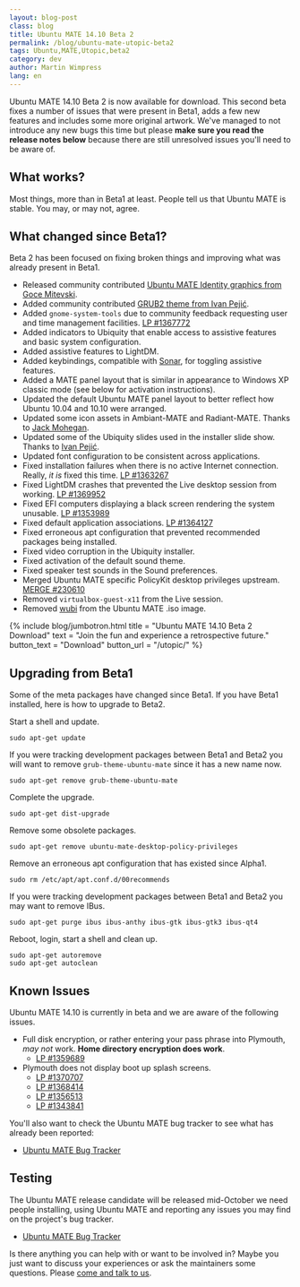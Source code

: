 ```yaml
---
layout: blog-post
class: blog
title: Ubuntu MATE 14.10 Beta 2
permalink: /blog/ubuntu-mate-utopic-beta2
tags: Ubuntu,MATE,Utopic,beta2
category: dev
author: Martin Wimpress
lang: en
---
```


Ubuntu MATE 14.10 Beta 2 is now available for download. This second beta
fixes a number of issues that were present in Beta1, adds a few new
features and includes some more original artwork. We've managed to not
introduce any new bugs this time but please **make sure you read the
release notes below** because there are still unresolved issues you'll
need to be aware of.

## What works?

Most things, more than in Beta1 at least. People tell us that Ubuntu
MATE is stable. You may, or may not, agree.

## What changed since Beta1?

Beta 2 has been focused on fixing broken things and improving what was
already present in Beta1.

  * Released community contributed [Ubuntu MATE Identity graphics from Goce Mitevski](https://github.com/gocemitevski/ubuntu-mate-identity-graphics).
  * Added community contributed [GRUB2 theme from Ivan Pejić](https://github.com/nadrimajstor/grub2-themes-ubuntu-mate).
  * Added `gnome-system-tools` due to community feedback requesting user and time management facilities. [LP #1367772](https://bugs.launchpad.net/ubuntu-mate/+bug/1367772)
  * Added indicators to Ubiquity that enable access to assistive features and basic system configuration.
  * Added assistive features to LightDM.
  * Added keybindings, compatible with [Sonar](http://sonargnulinux.com/), for toggling assistive features.
  * Added a MATE panel layout that is similar in appearance to Windows XP classic mode (see below for activation instructions).
  * Updated the default Ubuntu MATE panel layout to better reflect how Ubuntu 10.04 and 10.10 were arranged.
  * Updated some icon assets in Ambiant-MATE and Radiant-MATE. Thanks to [Jack Mohegan](https://plus.google.com/101312215214323407176/posts/2dyVkArfx49).
  * Updated some of the Ubiquity slides used in the installer slide show. Thanks to [Ivan Pejić](https://plus.google.com/113587242852192152625/).
  * Updated font configuration to be consistent across applications.
  * Fixed installation failures when there is no active Internet connection. Really, *it is* fixed this time. [LP #1363267](https://bugs.launchpad.net/ubuntu-mate/+bug/1363267)
  * Fixed LightDM crashes that prevented the Live desktop session from working. [LP #1369952](https://bugs.launchpad.net/ubuntu/+source/lightdm/+bug/1369952)
  * Fixed EFI computers displaying a black screen rendering the system unusable. [LP #1353989 ](https://bugs.launchpad.net/ubuntu/+source/systemd-shim/+bug/1353989)
  * Fixed default application associations. [LP #1364127](https://bugs.launchpad.net/ubuntu-mate/+bug/1364127)
  * Fixed erroneous apt configuration that prevented recommended packages being installed.
  * Fixed video corruption in the Ubiquity installer.
  * Fixed activation of the default sound theme.
  * Fixed speaker test sounds in the Sound preferences.
  * Merged Ubuntu MATE specific PolicyKit desktop privileges upstream. [MERGE #230610](https://code.launchpad.net/~ubuntu-mate-dev/ubuntu/utopic/policykit-desktop-privileges/mate-fixes/+merge/230610)
  * Removed `virtualbox-guest-x11` from the Live session.
  * Removed [wubi](https://wiki.ubuntu.com/WubiGuide) from the Ubuntu MATE .iso image.

{% include blog/jumbotron.html
    title = "Ubuntu MATE 14.10 Beta 2 Download"
    text = "Join the fun and experience a retrospective future."
    button_text = "Download"
    button_url = "/utopic/"
%}

## Upgrading from Beta1

Some of the meta packages have changed since Beta1. If you have Beta1
installed, here is how to upgrade to Beta2.

Start a shell and update.

    sudo apt-get update

If you were tracking development packages between Beta1 and Beta2 you
will want to remove `grub-theme-ubuntu-mate` since it has a new name now.

    sudo apt-get remove grub-theme-ubuntu-mate

Complete the upgrade.

    sudo apt-get dist-upgrade

Remove some obsolete packages.

    sudo apt-get remove ubuntu-mate-desktop-policy-privileges

Remove an erroneous apt configuration that has existed since Alpha1.

    sudo rm /etc/apt/apt.conf.d/00recommends

If you were tracking development packages between Beta1 and Beta2 you
may want to remove IBus.

    sudo apt-get purge ibus ibus-anthy ibus-gtk ibus-gtk3 ibus-qt4

Reboot, login, start a shell and clean up.

    sudo apt-get autoremove
    sudo apt-get autoclean

## Known Issues

Ubuntu MATE 14.10 is currently in beta and we are aware of the following
issues.

  * Full disk encryption, or rather entering your pass phrase into Plymouth, *may not* work. **Home directory encryption does work**.
    * [LP #1359689](https://bugs.launchpad.net/ubuntu/+source/plymouth/+bug/1359689)
  * Plymouth does not display boot up splash screens.
    * [LP #1370707](https://bugs.launchpad.net/ubuntu/+source/plymouth/+bug/1370707)
    * [LP #1368414](https://bugs.launchpad.net/ubuntu/+source/plymouth/+bug/1368414)
    * [LP #1356513](https://bugs.launchpad.net/ubuntu/+source/plymouth/+bug/1356513)
    * [LP #1343841](https://bugs.launchpad.net/ubuntu/+source/plymouth/+bug/1343841)

You'll also want to check the Ubuntu MATE bug tracker to see what has
already been reported:

  * [Ubuntu MATE Bug Tracker](https://bugs.launchpad.net/ubuntu-mate)

## Testing

The Ubuntu MATE release candidate will be released mid-October we need
people installing, using Ubuntu MATE and reporting any issues you may
find on the project's bug tracker.

  * [Ubuntu MATE Bug Tracker](https://bugs.launchpad.net/ubuntu-mate)

Is there anything you can help with or want to be involved in? Maybe
you just want to discuss your experiences or ask the maintainers some
questions. Please [come and talk to us](/community/).

